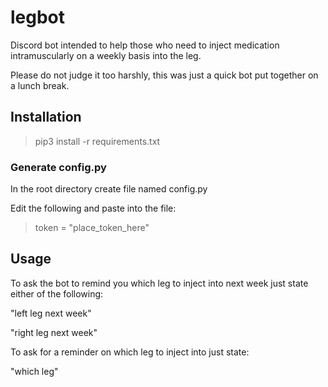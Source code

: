 # legbot
Discord bot intended to help those who need to inject medication intramuscularly on a weekly basis into the leg. 

Please do not judge it too harshly, this was just a quick bot put together on a lunch break.

## Installation
>pip3 install -r requirements.txt

### Generate config.py
In the root directory create file named config.py

Edit the following and paste into the file:
>token = "place_token_here"

## Usage
To ask the bot to remind you which leg to inject into next week just state either of the following:

"left leg next week"

"right leg next week"

To ask for a reminder on which leg to inject into just state:

"which leg"